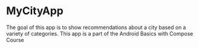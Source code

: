 # MyCityApp
The goal of this app is to show recommendations about a city based on a variety of categories. This app is a part of the Android Basics with Compose Course

